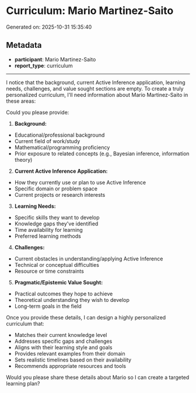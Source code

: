 # Curriculum: Mario Martinez-Saito

Generated on: 2025-10-31 15:35:40

## Metadata

- **participant**: Mario Martinez-Saito
- **report_type**: curriculum

---

I notice that the background, current Active Inference application, learning needs, challenges, and value sought sections are empty. To create a truly personalized curriculum, I'll need information about Mario Martinez-Saito in these areas:

Could you please provide:

1. **Background:**
- Educational/professional background
- Current field of work/study
- Mathematical/programming proficiency
- Prior exposure to related concepts (e.g., Bayesian inference, information theory)

2. **Current Active Inference Application:**
- How they currently use or plan to use Active Inference
- Specific domain or problem space
- Current projects or research interests

3. **Learning Needs:**
- Specific skills they want to develop
- Knowledge gaps they've identified
- Time availability for learning
- Preferred learning methods

4. **Challenges:**
- Current obstacles in understanding/applying Active Inference
- Technical or conceptual difficulties
- Resource or time constraints

5. **Pragmatic/Epistemic Value Sought:**
- Practical outcomes they hope to achieve
- Theoretical understanding they wish to develop
- Long-term goals in the field

Once you provide these details, I can design a highly personalized curriculum that:
- Matches their current knowledge level
- Addresses specific gaps and challenges
- Aligns with their learning style and goals
- Provides relevant examples from their domain
- Sets realistic timelines based on their availability
- Recommends appropriate resources and tools

Would you please share these details about Mario so I can create a targeted learning plan?
